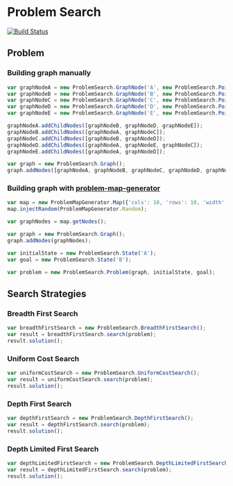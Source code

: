 # Problem Search

[![Build Status](https://travis-ci.org/marcbreitung/problem-search.svg?branch=master)](https://travis-ci.org/marcbreitung/problem-search)

## Problem

### Building graph manually
```javascript
var graphNodeA = new ProblemSearch.GraphNode('A', new ProblemSearch.Point(2, 2), new ProblemSearch.Point(20, 20));
var graphNodeB = new ProblemSearch.GraphNode('B', new ProblemSearch.Point(1, 1), new ProblemSearch.Point(10, 10));
var graphNodeC = new ProblemSearch.GraphNode('C', new ProblemSearch.Point(2, 1), new ProblemSearch.Point(20, 10));
var graphNodeD = new ProblemSearch.GraphNode('D', new ProblemSearch.Point(3, 1), new ProblemSearch.Point(30, 10));
var graphNodeE = new ProblemSearch.GraphNode('E', new ProblemSearch.Point(3, 2), new ProblemSearch.Point(30, 20));

graphNodeA.addChildNodes([graphNodeB, graphNodeD, graphNodeE]);
graphNodeB.addChildNodes([graphNodeA, graphNodeC]);
graphNodeC.addChildNodes([graphNodeB, graphNodeD]);
graphNodeD.addChildNodes([graphNodeA, graphNodeE, graphNodeC]);
graphNodeE.addChildNodes([graphNodeA, graphNodeD]);

var graph = new ProblemSearch.Graph();
graph.addNodes([graphNodeA, graphNodeB, graphNodeC, graphNodeD, graphNodeE]);
```

### Building graph with [problem-map-generator](https://github.com/marcbreitung/problem-map-generator)
```javascript
var map = new ProblemMapGenerator.Map({'cols': 10, 'rows': 10, 'width': 1000, 'height': 1000});
map.injectRandom(ProblemMapGenerator.Random);

var graphNodes = map.getNodes();

var graph = new ProblemSearch.Graph();
graph.addNodes(graphNodes);
```

```javascript
var initialState = new ProblemSearch.State('A');
var goal = new ProblemSearch.State('B');

var problem = new ProblemSearch.Problem(graph, initialState, goal);
```
## Search Strategies

### Breadth First Search
```javascript
var breadthFirstSearch = new ProblemSearch.BreadthFirstSearch();
var result = breadthFirstSearch.search(problem);
result.solution();
```
### Uniform Cost Search
```javascript
var uniformCostSearch = new ProblemSearch.UniformCostSearch();
var result = uniformCostSearch.search(problem);
result.solution();
```

### Depth First Search
```javascript
var depthFirstSearch = new ProblemSearch.DepthFirstSearch();
var result = depthFirstSearch.search(problem);
result.solution();
```

### Depth Limited First Search
```javascript
var depthLimitedFirstSearch = new ProblemSearch.DepthLimitedFirstSearch();
var result = depthLimitedFirstSearch.search(problem);
result.solution();
```